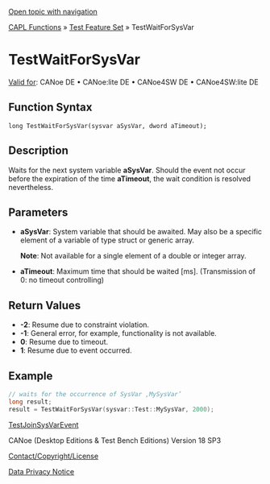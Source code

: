 [Open topic with navigation](../../../../../CANoeDEFamily.htm#Topics/CAPLFunctions/Test/Functions/CAPLfunctionTestWaitForSysVar.md)

[CAPL Functions](../../CAPLfunctions.md) » [Test Feature Set](../CAPLfunctionsTFSOverview.md) » TestWaitForSysVar

# TestWaitForSysVar

[Valid for](../../../Shared/FeatureAvailability.md):  CANoe DE • CANoe:lite DE • CANoe4SW DE • CANoe4SW:lite DE

## Function Syntax

```
long TestWaitForSysVar(sysvar aSysVar, dword aTimeout);
```

## Description

Waits for the next system variable **aSysVar**. Should the event not occur before the expiration of the time **aTimeout**, the wait condition is resolved nevertheless.

## Parameters

- **aSysVar**: System variable that should be awaited. May also be a specific element of a variable of type struct or generic array.

  **Note**: Not available for a single element of a double or integer array.

- **aTimeout**: Maximum time that should be waited [ms]. (Transmission of 0: no timeout controlling)

## Return Values

- **-2**: Resume due to constraint violation.
- **-1**: General error, for example, functionality is not available.
- **0**: Resume due to timeout.
- **1**: Resume due to event occurred.

## Example

```c
// waits for the occurrence of SysVar ‚MySysVar’
long result;
result = TestWaitForSysVar(sysvar::Test::MySysVar, 2000);
```

[TestJoinSysVarEvent](CAPLfunctionTestJoinSysVarEvent.md)

CANoe (Desktop Editions & Test Bench Editions) Version 18 SP3

[Contact/Copyright/License](../../../Shared/ContactCopyrightLicense.md)

[Data Privacy Notice](https://www.vector.com/int/en/company/get-info/privacy-policy/)
